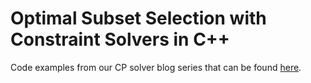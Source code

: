 # Optimal Subset Selection with Constraint Solvers in C++
Code examples from our CP solver blog series that can be found [here](https://ldg.io/blogs/cp-solver).
